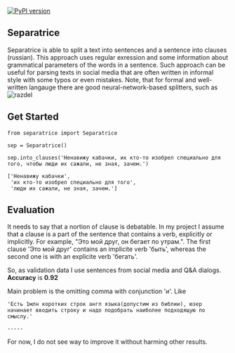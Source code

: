 [![PyPI version](https://badge.fury.io/py/separatrice.svg)](https://badge.fury.io/py/separatrice)


## Separatrice

Separatrice is able to split a text into sentences and a sentence into clauses (russian). This approach uses regular exression and
some information about grammatical parameters of the words in a sentence. Such approach can be useful for parsing texts in social media 
that are often written in informal style with some typos or even mistakes. Note, that for formal and well-written langauge there are 
good neural-network-based splitters, such as ![razdel](https://github.com/natasha/razdel) 

## Get Started

```
from separatrice import Separatrice

sep = Separatrice()

sep.into_clauses('Ненавижу кабачки, их кто-то изобрел специально для того, чтобы люди их сажали, не зная, зачем.')

['Ненавижу кабачки',
 'их кто-то изобрел специально для того',
 'люди их сажали, не зная, зачем.']
```

## Evaluation

It needs to say that a nortion of clause is debatable. In my project I assume that a clause is a part of the sentence that contains a verb, explicitly or
implicitly. For example, "Это мой друг, он бегает по утрам.". The first clause 'Это мой друг' contains an implicite verb 'быть', whereas the second one
is with an explicite verb 'бегать'.

So, as validation data I use sentences from social media and Q&A dialogs. <b>Accuracy</b> is <b>0.92</b>

Main problem is the omitting comma with сonjunction 'и'. Like

```
'Есть 1млн коротких строк англ языка(допустим из библии), юзер начинает вводить строку и надо подобрать наиболее подходящую по смыслу.'
                                                                                     -----
```

For now, I do not see way to improve it without harming other results.
